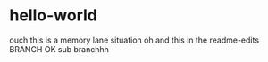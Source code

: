 # hello-world
ouch this is a memory lane situation
oh and this in the readme-edits BRANCH
OK sub branchhh
